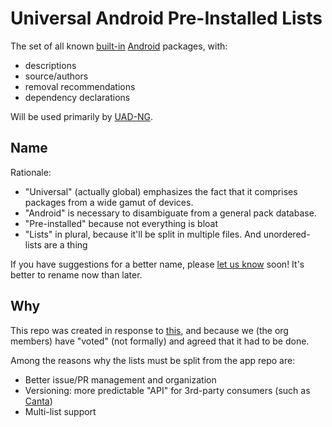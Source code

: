 # Universal Android Pre-Installed Lists
The set of all known [built-in](https://en.wikipedia.org/wiki/Pre-installed_software) [Android](https://www.android.com/) packages, with:
- descriptions
- source/authors
- removal recommendations
- dependency declarations

Will be used primarily by [UAD-NG](https://github.com/Universal-Debloater-Alliance/universal-android-debloater-next-generation).

## Name
Rationale:
- "Universal" (actually global) emphasizes the fact that it comprises packages from a wide gamut of devices.
- "Android" is necessary to disambiguate from a general pack database.
- "Pre-installed" because not everything is bloat
- "Lists" in plural, because it'll be split in multiple files. And unordered-lists are a thing

If you have suggestions for a better name, please [let us know](https://github.com/Universal-Debloater-Alliance/universal-android-preinstalled-lists/discussions/1) soon! It's better to rename now than later.

## Why

This repo was created in response to [this](https://github.com/Universal-Debloater-Alliance/universal-android-debloater-next-generation/discussions/646), and because we (the org members) have "voted" (not formally) and agreed that it had to be done.

Among the reasons why the lists must be split from the app repo are:
- Better issue/PR management and organization
- Versioning: more predictable "API" for 3rd-party consumers (such as [Canta](https://github.com/samolego/Canta/blob/135bda40c581eeb1d365d44c902ac1688834071a/README.md?plain=1#L14))
- Multi-list support
